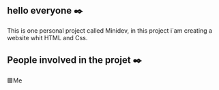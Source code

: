 ## **hello everyone ✒️**
This is one personal project called Minidev, in this project i´am creating a website whit HTML and Css.
## **People involved in the projet ✒️**
🟪Me
